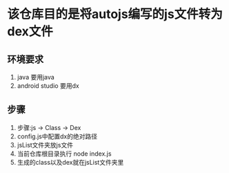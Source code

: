 # 该仓库目的是将autojs编写的js文件转为dex文件


## 环境要求
1. java  要用java
2. android studio  要用dx

## 步骤
1. 步骤:js -> Class -> Dex
2. config.js中配置dx的绝对路径
3. jsList文件夹放js文件
4. 当前仓库根目录执行  node index.js
5. 生成的class以及dex就在jsList文件夹里